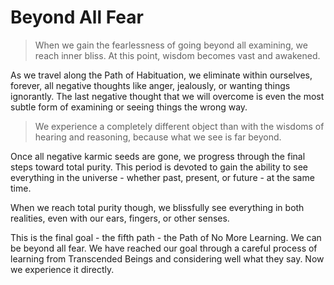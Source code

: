 # Beyond All Fear

> When we gain the fearlessness of going beyond all examining, we reach inner bliss. At this point, wisdom becomes vast and awakened.

As we travel along the Path of Habituation, we eliminate within ourselves, forever, all negative thoughts like anger, jealously, or wanting things ignorantly. The last negative thought that we will overcome is even the most subtle form of examining or seeing things the wrong way.

> We experience a completely different object than with the wisdoms of hearing and reasoning, because what we see is far beyond.

Once all negative karmic seeds are gone, we progress through the final steps toward total purity. This period is devoted to gain the ability to see everything in the universe - whether past, present, or future - at the same time.

When we reach total purity though, we blissfully see everything in both realities, even with our ears, fingers, or other senses.

This is the final goal - the fifth path - the Path of No More Learning. We can be beyond all fear. We have reached our goal through a careful process of learning from Transcended Beings and considering well what they say. Now we experience it directly.
